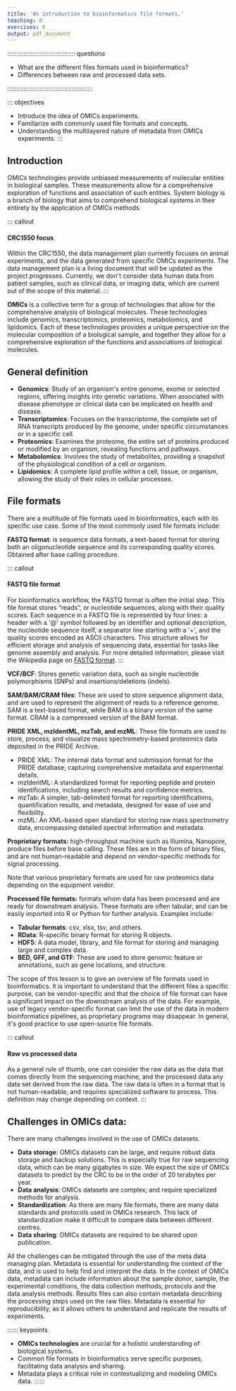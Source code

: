 ```yaml
---
title: 'An introduction to bioinformatics file formats.'
teaching: 0
exercises: 0
output: pdf_document
---
```


:::::::::::::::::::::::::::::::::::::: questions 

- What are the different files formats used in bioinformatics?
- Differences between raw and processed data sets.

::::::::::::::::::::::::::::::::::::::::::::::::

::: objectives
-  Introduce the idea of OMICs experiments.
-  Familiarize with commonly used file formats and concepts.
-  Understanding the multilayered nature of metadata from OMICs experiments.
:::
##  Introduction

OMICs technologies provide unbiased measurements of molecular entities in biological samples. These measurements allow for a comprehensive exploration of functions and association of such entities. System biology is a branch of biology that aims to comprehend biological systems in their entirety by the application of OMICs methods.

::: callout

#### CRC1550 focus

Within the CRC1550, the data management plan currently focuses on animal experiments, and the data generated from specific OMICs experiments.   The data management plan is a living document that will be updated as the project progresses. Currently, we don't consider data human data from patient samples, such as clinical data, or imaging data, which are current out of the scope of this material.
:::

**OMICs** is a collective term for a group of technologies that allow for the comprehensive analysis of biological molecules. These technologies include genomics, transcriptomics, proteomics, metabolomics, and lipidomics. Each of these technologies provides a unique perspective on the molecular composition of a biological sample, and together they allow for a comprehensive exploration of the functions and associations of biological molecules.

## General definition

-   **Genomics**: Study of an organism's entire genome, exome or selected regions, offering insights into genetic variations. When associated with disease phenotype or clinical data can be implicated on health and disease.
-   **Transcriptomics**: Focuses on the transcriptome, the complete set of RNA transcripts produced by the genome, under specific circumstances or in a specific cell.
-   **Proteomics**: Examines the proteome, the entire set of proteins produced or modified by an organism, revealing functions and pathways.
-   **Metabolomics**: Involves the study of metabolites, providing a snapshot of the physiological condition of a cell or organism.
-   **Lipidomics**: A complete lipid profile within a cell, tissue, or organism, allowing the study of their roles in cellular processes.

## File formats

There are a multitude of file formats used in bioinformatics, each with its specific use case. Some of the most commonly used file formats include:

**FASTQ format**: is sequence data formats, a text-based format for storing both an oligonucleotide sequence and its corresponding quality scores. Obtained after base calling procedure.

::: callout

#### FASTQ file format

For bioinformatics workflow, the FASTQ format is often the initial step. This file format stores “reads”, or  nucleotide sequences, along with their quality scores. Each sequence in a FASTQ file is represented by four lines: a header with a '\@' symbol followed by an identifier and optional description, the nucleotide sequence itself, a separator line starting with a '+', and the quality scores encoded as ASCII characters. This structure allows for efficient storage and analysis of sequencing data, essential for tasks like genome assembly and analysis. For more detailed information, please visit the Wikipedia page on [FASTQ format](https://en.wikipedia.org/wiki/FASTQ_format).
:::

**VCF/BCF**: Stores genetic variation data, such as single nucleotide polymorphisms (SNPs) and insertions/deletions (indels).

**SAM/BAM/CRAM files**: These are used to store sequence alignment data, and are used to represent the alignment of reads to a reference genome. SAM is a text-based format, while BAM is a binary version of the same format. CRAM is a compressed version of the BAM format.

**PRIDE XML, mzIdentML, mzTab, and mzML**: These file formats are used to store, process, and visualize mass spectrometry-based proteomics data deposited in the PRIDE Archive.

-  PRIDE XML: The internal data format and submission format for the PRIDE database, capturing comprehensive metadata and experimental details.
-  mzIdentML: A standardized format for reporting peptide and protein identifications, including search results and confidence metrics.
-  mzTab: A simpler, tab-delimited format for reporting identifications, quantification results, and metadata, designed for ease of use and flexibility.
-  mzML: An XML-based open standard for storing raw mass spectrometry data, encompassing detailed spectral information and metadata.

**Proprietary formats:** high-throughput machine such as Illumina, Nanopore, produce files before base calling. These files are in the form of binary files, and are not human-readable and depend on vendor-specific methods for signal processing.

Note that various proprietary formats are used for raw proteomics data depending on the equipment vendor.

**Processed file formats:** formats whom data has been processed and are ready for downstream analysis. These formats are often tabular, and can be easily imported into R or Python for further analysis. Examples include:
- **Tabular formats**: csv, xlsx, tsv, and others.
- **RData**: R-specific binary format for storing R objects.
- **HDF5**: A data model, library, and file format for storing and managing large and complex data.
- **BED, GFF, and GTF**: These are used to store genomic feature or annotations, such as gene locations, and structure.

The scope of this lesson is to give an overview of file formats used in bioinformatics. It is important to understand that the different files a specific purpose, can be vendor-specific and that the choice of file format can have a significant impact on the downstream analysis of the data. For example, use of legacy vendor-specific format can limit the use of the data in modern bioinformatics pipelines, as proprietary programs may disappear. In general, it's good practice to use open-source file formats.

::: callout

#### Raw vs processed data
As a general rule of thumb, one can consider the raw data as the data that comes directly from the sequencing machine, and the processed data any data set derived from the raw data. The raw data is often in a format that is not human-readable, and requires specialized software to process. This definition may change depending on context.
:::

## Challenges in OMICs data:

There are many challenges involved in the use of OMICs datasets.

- **Data storage**: OMICs datasets can be large, and require robust data storage and backup solutions. This is especially true for raw sequencing data, which can be many gigabytes in size. We expect the size of OMICs datasets to predict by the CRC to be in the order of 20 terabytes per year.
- **Data analysis**: OMICs datasets are complex, and require specialized methods for analysis.
- **Standardization**: As there are many file formats, there are many data standards and protocols used in OMICs research. This lack of standardization make it difficult to compare data between different centres.
- **Data sharing**: OMICs datasets are required to be shared upon publication.

All the challenges can be mitigated through the use of the meta data managing plan. Metadata is essential for understanding the context of the data, and is used to help find and interpret the data. In the context of OMICs data, metadata can include information about the sample donor, sample, the experimental conditions, the data collection methods, protocols  and the data analysis methods. Results files can also contain metadata describing the processing steps used on the raw files. Metadata is essential for reproducibility, as it allows others to understand and replicate the results of experiments.

:::::: keypoints
- **OMICs technologies** are crucial for a holistic understanding of biological systems.
- Common file formats in bioinformatics serve specific purposes, facilitating data analysis and sharing.
- Metadata plays a critical role in contextualizing and modeling OMICs data.
::::::
